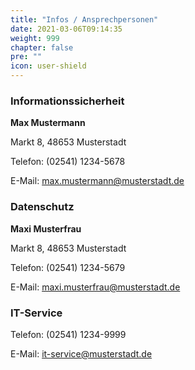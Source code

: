 ```yaml
---
title: "Infos / Ansprechpersonen"
date: 2021-03-06T09:14:35
weight: 999
chapter: false
pre: ""
icon: user-shield
---
```


### Informationssicherheit

**Max Mustermann**

Markt 8, 48653 Musterstadt

Telefon: (02541) 1234-5678

E-Mail: [max.mustermann@musterstadt.de](mailto:max.mustermann@musterstadt.de)

### Datenschutz

**Maxi Musterfrau**

Markt 8, 48653 Musterstadt

Telefon: (02541) 1234-5679

E-Mail: [maxi.musterfrau@musterstadt.de](mailto:maxi.musterfrau@musterstadt.de)

### IT-Service

Telefon: (02541) 1234-9999

E-Mail: [it-service@musterstadt.de](mailto:it-service@musterstadt.de)



